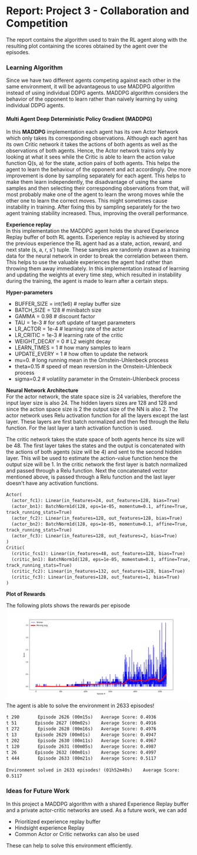 # Report: Project 3 - Collaboration and Competition

The report contains the algorithm used to train the RL agent along with the resulting plot containing
the scores obtained by the agent over the episodes.

### Learning Algorithm
Since we have two different agents competing against each other in the same environment, it will be advantageous to 
use MADDPG algorithm instead of using individual DDPG agents. MADDPG algorithm considers the behavior of the opponent 
to learn rather than naively learning by using individual DDPG agents.

#### Multi Agent Deep Deterministic Policy Gradient (MADDPG)

In this **MADDPG** implementation each agent has its own Actor Network which only takes its corresponding observations. Although each agent has its own Critic network it takes the actions of both agents as well as the observations
of both agents. Hence, the Actor network trains only by looking at what it sees while the Critic is able to learn the action value function Q(s, a) for the state, action pairs of both agents. 
This helps the agent to learn the behaviour of the opponent and act accordingly. One more improvement is done by sampling separately for each agent. This helps to make them learn independently, the disadvantage of using the same samples and then selecting their corresponding observations from
that, will most probably make one of the agent to learn the wrong moves while the other one to learn the correct moves. This might sometimes cause instability in training. After fixing this by sampling separately for the two agent training stability increased. Thus, improving the overall performance.

**Experience replay**<br/>
In this implementation the MADDPG agent holds the shared Experience Replay buffer of both RL agents.
Experience replay is achieved by storing the previous experience the RL agent had
as a state, action, reward, and next state (s, a, r, s') tuple.
These samples are randomly drawn as a training data for the neural network
in order to break the correlation between them. This helps to use the valuable experiences the agent had rather than throwing them away immediately.
In this implementation instead of learning and updating the weights at every time step, which resulted in instability during the training, the agent is made to learn after a certain steps.

**Hyper-parameters**

- BUFFER_SIZE = int(1e6)  # replay buffer size
- BATCH_SIZE = 128        # minibatch size
- GAMMA = 0.98            # discount factor
- TAU = 1e-3              # for soft update of target parameters
- LR_ACTOR = 1e-4         # learning rate of the actor 
- LR_CRITIC = 1e-3        # learning rate of the critic
- WEIGHT_DECAY = 0        # L2 weight decay 
- LEARN_TIMES = 1         # how many samples to learn
- UPDATE_EVERY = 1        # how often to update the network
- mu=0.                   # long running mean in the Ornstein-Uhlenbeck process
- theta=0.15              # speed of mean reversion in the Ornstein-Uhlenbeck process
- sigma=0.2               # volatility parameter in the Ornstein-Uhlenbeck process

**Neural Network Architecture**  
For the actor network, the state space size is 24 variables, therefore the input layer size is also 24.
The hidden layers sizes are 128 and 128 and since the action space size is 2 the output size of the NN is also 2.
The actor network uses Relu activation function for all the layers except the last layer. These layers are first batch normalized and then fed through the Relu function. For the last layer a tanh activation function is used.

The critic network takes the state space of both agents hence its size will be 48. The first layer takes the states and the output is concatenated with the actions of both agents (size will be 4) and sent to the 
second hidden layer. This will be used to estimate the action-value function hence the output size will be 1.
In the critic network the first layer is batch normalized and passed through a Relu function. Next the concatenated vector mentioned above, is passed through a Relu function and the last layer doesn't have any activation functions.
```
Actor(
  (actor_fc1): Linear(in_features=24, out_features=128, bias=True)
  (actor_bn1): BatchNorm1d(128, eps=1e-05, momentum=0.1, affine=True, track_running_stats=True)
  (actor_fc2): Linear(in_features=128, out_features=128, bias=True)
  (actor_bn2): BatchNorm1d(128, eps=1e-05, momentum=0.1, affine=True, track_running_stats=True)
  (actor_fc3): Linear(in_features=128, out_features=2, bias=True)
)
Critic(
  (critic_fcs1): Linear(in_features=48, out_features=128, bias=True)
  (critic_bn1): BatchNorm1d(128, eps=1e-05, momentum=0.1, affine=True, track_running_stats=True)
  (critic_fc2): Linear(in_features=132, out_features=128, bias=True)
  (critic_fc3): Linear(in_features=128, out_features=1, bias=True)
)
```


**Plot of Rewards**

The following plots shows the rewards per episode  
<img src="assets/rewards_plot.png" alt="" title="Rewards plot" />  
The agent is able to solve the environment in 2633 episodes!

```
t 290       Episode 2626 (00m15s)	Average Score: 0.4936
t 51       Episode 2627 (00m02s)	Average Score: 0.4916
t 272       Episode 2628 (00m16s)	Average Score: 0.4976
t 13       Episode 2629 (00m01s)	Average Score: 0.4947
t 202       Episode 2630 (00m11s)	Average Score: 0.4967
t 120       Episode 2631 (00m05s)	Average Score: 0.4987
t 26       Episode 2632 (00m01s)	Average Score: 0.4997
t 444       Episode 2633 (00m21s)	Average Score: 0.5117

Environment solved in 2633 episodes! (01h52m40s) 	Average Score: 0.5117
```


### Ideas for Future Work
In this project a MADDPG algorithm with a shared Experience Replay buffer and a private actor-critic networks are used. As a future work, we can add 
- Prioritized experience replay buffer
- Hindsight experience Replay
- Common Actor or Critic networks can also be used

These can help to solve this environment efficiently.
